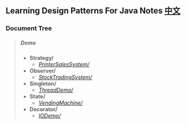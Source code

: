 ## Learning Design Patterns For Java Notes [中文](https://github.com/Sinton/DesignPatterns/blob/master/README.md)
### Document Tree
> ##### Demo
> - **Strategy/**
>   - *[PrinterSalesSystem/](https://github.com/Sinton/DesignPatterns/blob/master/Strategy/PrinterSalesSystem/README.md)*
> - **Observer/**
>   - *[StockTradingSystem/](https://github.com/Sinton/DesignPatterns/blob/master/Observer/StockTradingSystem/README.md)*
> - **Singleton/**
>   - *[ThreadDemo/](https://github.com/Sinton/DesignPatterns/blob/master/Singleton/ThreadDemo/README.md)*
> - **State/**
>   - *[VendingMachine/](https://github.com/Sinton/DesignPatterns/blob/master/State/VendingMachine/README.md)*
> - **Decorator/**
>   - *[IODemo/](https://github.com/Sinton/DesignPatterns/blob/master/Decorator/IODemo/README.md)*
